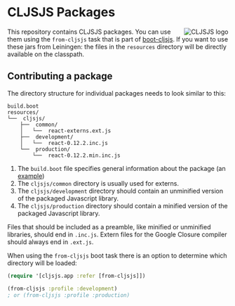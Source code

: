 # CLJSJS Packages

<img src="https://dl.dropboxusercontent.com/u/453692/cljsjs-logo.png"
  alt="CLJSJS logo" align="right" />

This repository contains CLJSJS packages. You can use them using the
`from-cljsjs` task that is part of [boot-cljsjs][boot-cljsjs].
If you want to use these jars from Leiningen: the files in the `resources`
directory will be directly available on the classpath.

## Contributing a package

The directory structure for individual packages needs to look similar to this:

```
build.boot
resources/
└──  cljsjs/
    ├──  common/
    │   └──  react-externs.ext.js
    ├──  development/
    │   └──  react-0.12.2.inc.js
    └──  production/
        └──  react-0.12.2.min.inc.js
```

1. The `build.boot` file specifies general information about the package (an [example][build.boot])
1. The `cljsjs/common` directory is usually used for externs.
1. The `cljsjs/development` directory should contain an unminified version of the packaged Javascript library.
1. The `cljsjs/production` directory should contain a minified version of the packaged Javascript library.

Files that should be included as a preamble, like minified or
unminified libraries, should end in `.inc.js`. Extern files for
the Google Closure compiler should always end in `.ext.js`.

When using the `from-cljsjs` boot task there is an option to determine
which directory will be loaded:

```clj
(require '[cljsjs.app :refer [from-cljsjs]])

(from-cljsjs :profile :development)
; or (from-cljsjs :profile :production)
```

[boot-cljsjs]: https://github.com/cljsjs/boot-cljsjs
[build.boot]: https://github.com/cljsjs/packages/blob/877c048b50d98bdccb072bde588617b90734c1a8/react/build.boot
